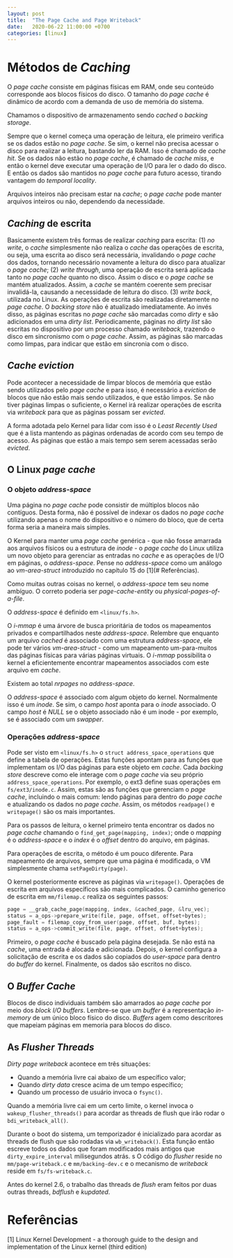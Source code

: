 ```yaml
---
layout: post
title:  "The Page Cache and Page Writeback"
date:   2020-06-22 11:00:00 +0700
categories: [linux]
---
```


# Métodos de _Caching_

O _page cache_ consiste em páginas físicas em RAM, onde seu conteúdo corresponde aos
blocos físicos do disco. O tamanho do _page cache_ é dinâmico de acordo com a demanda
de uso de memória do sistema.

Chamamos o dispositivo de armazenamento sendo _cached_ o _backing storage_.

Sempre que o kernel começa uma operação de leitura, ele primeiro verifica se os dados
estão no _page cache_. Se sim, o kernel não precisa acessar o disco para realizar a
leitura, bastando ler da RAM. Isso é chamado de _cache hit_. Se os dados não estão
no _page cache_, é chamado de _cache miss_, e então o kernel deve executar uma operação
de I/O para ler o dado do disco. E então os dados são mantidos no _page cache_ para futuro
acesso, tirando vantagem do _temporal locality_.

Arquivos inteiros não precisam estar na _cache_; o _page cache_ pode manter arquivos
inteiros ou não, dependendo da necessidade.

## _Caching_ de escrita

Basicamente existem três formas de realizar _caching_ para escrita:
(1) _no write_, o _cache_ simplesmente não realiza o _cache_ das operações de escrita, ou seja,
uma escrita ao disco será necessária, invalidando o _page cache_ dos dados, tornando necessário
novamente a leitura do disco para atualizar o _page cache_;
(2) _write through_, uma operação de escrita será aplicada tanto no _page cache_ quanto no disco.
Assim o disco e o _page cache_ se mantém atualizados. Assim, a _cache_ se mantém coerente sem
precisar invalidá-la, causando a necessidade de leitura do disco.
(3) _write back_, utilizada no Linux. As operações de escrita são realizadas diretamente no
_page cache_. O _backing store_ não é atualizado imediatamente. Ao invés disso, as páginas
escritas no _page cache_ são marcadas como _dirty_ e são adicionados em uma _dirty list_.
Periodicamente, páginas no _dirty list_ são escritas no dispositivo por um processo chamado
_writeback_, trazendo o disco em sincronismo com o _page cache_. Assim, as páginas são marcadas
como limpas, para indicar que estão em sincronia com o disco.

## _Cache eviction_

Pode acontecer a necessidade de limpar blocos de memória que estão sendo utilizados pelo _page cache_
e para isso, é necessário a _eviction_ de blocos que não estão mais sendo utilizados, e que estão
limpos. Se não tiver páginas limpas o suficiente, o Kernel irá realizar operações de escrita via
_writeback_ para que as páginas possam ser _evicted_.

A forma adotada pelo Kernel para lidar com isso é o _Least Recently Used_ que é a lista mantendo
as páginas ordenadas de acordo com seu tempo de acesso. As páginas que estão a mais tempo sem
serem acessadas serão _evicted_.

## O Linux _page cache_

### O objeto _address-space_

Uma página no _page cache_ pode consistir de múltiplos blocos não contíguos. Desta forma, não é
possível de indexar os dados no _page cache_ utilizando apenas o nome do dispositivo e o
número do bloco, que de certa forma seria a  maneira mais simples.

O Kernel para manter uma _page cache_ genérica - que não fosse amarrada aos arquivos físicos ou
a estrutura de _inode_ - o _page cache_ do Linux utiliza um novo objeto para gerenciar as entradas
no _cache_ e as operações de I/O em páginas, o _address-space_. Pense no _address-space_ como um
análogo ao _vm-area-struct_ introduzido no capítulo 15 do [1](# Referências).

Como muitas outras coisas no kernel, o _address-space_ tem seu nome ambíguo. O correto poderia
ser _page-cache-entity_ ou _physical-pages-of-a-file_.

O _address-space_ é definido em `<linux/fs.h>`.

O _i-mmap_ é uma árvore de busca prioritária de todos os mapeamentos privados e compartilhados
neste _address-space_. Relembre que enquanto um arquivo _cached_ é associado com uma estrutura
_address-space_, ele pode ter vários _vm-area-struct_ - como um mapeamento um-para-muitos
das páginas físicas para várias páginas virtuais. O _i-mmap_ possibilita o kernel a eficientemente
encontrar mapeamentos associados com este arquivo em _cache_.

Existem ao total _nrpages_ no _address-space_.

O _address-space_ é associado com algum objeto do kernel. Normalmente isso é um _inode_.
Se sim, o campo _host_ aponta para o _inode_ associado. O campo _host_ é _NULL_ se o objeto
associado não é um inode - por exemplo, se é associado com um _swapper_.

### Operações _address-space_

Pode ser visto em `<linux/fs.h>` o `struct address_space_operations` que define a tabela de
operações. Estas funções apontam para as funções que implementam os I/O das páginas para
este objeto em _cache_.
Cada _backing store_ descreve como ele interage com o _page cache_ via seu próprio
`address_space_operations`.
Por exemplo, o ext3 define suas operações em `fs/ext3/inode.c`. Assim, estas são as funções
que gerenciam o _page cache_, incluindo o mais comum: lendo páginas para dentro do _page cache_
e atualizando os dados no _page cache_. Assim, os métodos `readpage()` e `writepage()` são
os mais importantes.

Para os passos de leitura, o kernel primeiro tenta encontrar os dados no _page cache_ chamando
o `find_get_page(mapping, index)`; onde o _mapping_ é o _address-space_ e o _index_ é o _offset_
dentro do arquivo, em páginas.

Para operações de escrita, o método é um pouco diferente. Para mapeamento de arquivos, sempre
que uma página é modificada, o VM simplesmente chama `setPageDirty(page)`.

O kernel posteriormente escreve as páginas via `writepage()`. Operações de escrita em arquivos
específicos são mais complicados. O caminho generico de escrita em `mm/filemap.c` realiza
os seguintes passos:

```c
page = __grab_cache_page(mapping, index, &cached_page, &lru_vec);
status = a_ops->prepare_write(file, page, offset, offset+bytes);
page_fault = filemap_copy_from_user(page, offset, buf, bytes);
status = a_ops->commit_write(file, page, offset, offset+bytes);
```

Primeiro, o _page cache_ é buscado pela página desejada. Se não está na _cache_, uma entrada
é alocada e adicionada. Depois, o kernel configura a solicitação de escrita e os dados são
copiados do _user-space_ para dentro do _buffer_ do kernel. Finalmente, os dados são escritos
no disco.

## O _Buffer Cache_

Blocos de disco individuais também são amarrados ao _page cache_ por meio dos _block I/O buffers_.
Lembre-se que um _buffer_ é a representação _in-memory_ de um único bloco físico do disco.
_Buffers_ agem como descritores que mapeiam páginas em memoria para blocos do disco.

## As _Flusher Threads_

_Dirty page writeback_ acontece em três situações:

- Quando a memória livre cai abaixo de um específico valor;
- Quando _dirty data_ cresce acima de um tempo específico;
- Quando um processo de usuário invoca o `fsync()`.

Quando a memória livre cai em um certo limite, o kernel invoca o `wakeup_flusher_threads()`
para acordar as threads de flush que irão rodar o `bdi_writeback_all()`.

Durante o boot do sistema, um temporizador é inicializado para acordar as threads de flush
que são rodadas via `wb_writeback()`. Esta função então escreve todos os dados que foram
modificados mais antigos que `dirty_expire_interval` milisegundos atrás.
s
O código do _flusher_ reside no `mm/page-writeback.c` e `mm/backing-dev.c` e o mecanismo
de _writeback_ reside em `fs/fs-writeback.c`.

Antes do kernel 2.6, o trabalho das threads de _flush_ eram feitos por duas outras threads,
_bdflush_ e _kupdated_.
# Referências

[1] Linux Kernel Development - a thorough guide to the design and implementation
of the Linux kernel  (third edition)
